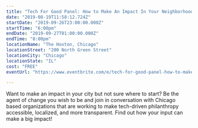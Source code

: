 ```yaml
---
title: "Tech For Good Panel: How to Make An Impact In Your Neighborhood"
date: "2019-08-19T11:58:12.724Z"
startDate: "2019-09-26T23:00:00.000Z"
startTime: "6:00pm"
endDate: "2019-09-27T01:00:00.000Z"
endTime: "8:00pm"
locationName: "The Hoxton, Chicago"
locationStreet: "200 North Green Street"
locationCity: "Chicago"
locationState: "IL"
cost: "FREE"
eventUrl: "https://www.eventbrite.com/e/tech-for-good-panel-how-to-make-an-impact-in-your-neighborhood-tickets-68811630439"

---
```


Want to make an impact in your city but not sure where to start? Be the agent of change you wish to be and join in conversation with Chicago based organizations that are working to make tech-driven philanthropy accessible, localized, and more transparent. Find out how your input can make a big impact!



